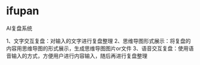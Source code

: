 # ifupan


AI复盘系统

1、文字交互复盘：对输入的文字进行复盘整理
2、思维导图形式展示：将复盘的内容用思维导图的形式展示，生成思维导图图片or文件
3、语音交互复盘：使用语音输入的方式，方便用户进行内容输入，随后再进行复盘整理